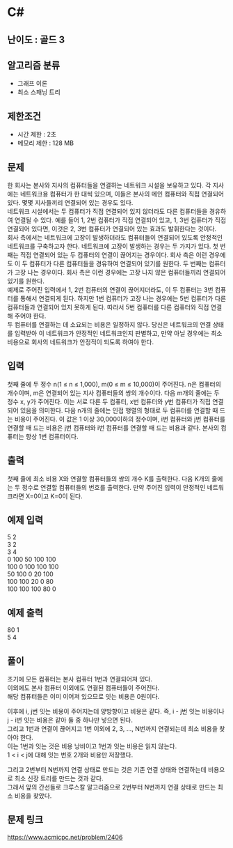 # C#

## 난이도 : 골드 3

## 알고리즘 분류
  - 그래프 이론
  - 최소 스패닝 트리

## 제한조건
  - 시간 제한 : 2초
  - 메모리 제한 : 128 MB

## 문제
한 회사는 본사와 지사의 컴퓨터들을 연결하는 네트워크 시설을 보유하고 있다. 각 지사에는 네트워크용 컴퓨터가 한 대씩 있으며, 이들은 본사의 메인 컴퓨터와 직접 연결되어 있다. 몇몇 지사들끼리 연결되어 있는 경우도 있다.<br/>
네트워크 시설에서는 두 컴퓨터가 직접 연결되어 있지 않더라도 다른 컴퓨터들을 경유하여 연결될 수 있다. 예를 들어 1, 2번 컴퓨터가 직접 연결되어 있고, 1, 3번 컴퓨터가 직접 연결되어 있다면, 이것은 2, 3번 컴퓨터가 연결되어 있는 효과도 발휘한다는 것이다.<br/>
회사 측에서는 네트워크에 고장이 발생하더라도 컴퓨터들이 연결되어 있도록 안정적인 네트워크를 구축하고자 한다. 네트워크에 고장이 발생하는 경우는 두 가지가 있다. 첫 번째는 직접 연결되어 있는 두 컴퓨터의 연결이 끊어지는 경우이다. 회사 측은 이런 경우에도 이 두 컴퓨터가 다른 컴퓨터들을 경유하여 연결되어 있기를 원한다. 두 번째는 컴퓨터가 고장 나는 경우이다. 회사 측은 이런 경우에는 고장 나지 않은 컴퓨터들끼리 연결되어 있기를 원한다.<br/>
예제로 주어진 입력에서 1, 2번 컴퓨터의 연결이 끊어지더라도, 이 두 컴퓨터는 3번 컴퓨터를 통해서 연결되게 된다. 하지만 1번 컴퓨터가 고장 나는 경우에는 5번 컴퓨터가 다른 컴퓨터들과 연결되어 있지 못하게 된다. 따라서 5번 컴퓨터를 다른 컴퓨터와 직접 연결해 주어야 한다.<br/>
두 컴퓨터를 연결하는 데 소요되는 비용은 일정하지 않다. 당신은 네트워크의 연결 상태를 입력받아 이 네트워크가 안정적인 네트워크인지 판별하고, 만약 아닐 경우에는 최소 비용으로 회사의 네트워크가 안정적이 되도록 하여야 한다.<br/>


## 입력
첫째 줄에 두 정수 n(1 ≤ n ≤ 1,000), m(0 ≤ m ≤ 10,000)이 주어진다. n은 컴퓨터의 개수이며, m은 연결되어 있는 지사 컴퓨터들의 쌍의 개수이다. 다음 m개의 줄에는 두 정수 x, y가 주어진다. 이는 서로 다른 두 컴퓨터, x번 컴퓨터와 y번 컴퓨터가 직접 연결되어 있음을 의미한다. 다음 n개의 줄에는 인접 행렬의 형태로 두 컴퓨터를 연결할 때 드는 비용이 주어진다. 이 값은 1 이상 30,000이하의 정수이며, i번 컴퓨터와 j번 컴퓨터를 연결할 때 드는 비용은 j번 컴퓨터와 i번 컴퓨터를 연결할 때 드는 비용과 같다. 본사의 컴퓨터는 항상 1번 컴퓨터이다.<br/>


## 출력
첫째 줄에 최소 비용 X와 연결할 컴퓨터들의 쌍의 개수 K를 출력한다. 다음 K개의 줄에는 두 정수로 연결할 컴퓨터들의 번호를 출력한다. 만약 주어진 입력이 안정적인 네트워크라면 X=0이고 K=0이 된다.<br/>


## 예제 입력
5 2<br/>
3 2<br/>
3 4<br/>
0 100 50 100 100<br/>
100 0 100 100 100<br/>
50 100 0 20 100<br/>
100 100 20 0 80<br/>
100 100 100 80 0<br/>


## 예제 출력
80 1<br/>
5 4<br/>


## 풀이
초기에 모든 컴퓨터는 본사 컴퓨터 1번과 연결되어져 있다.<br/>
이외에도 본사 컴퓨터 이외에도 연결된 컴퓨터들이 주어진다.<br/>
해당 컴퓨터들은 이미 이어져 있으므로 잇는 비용은 0원이다.<br/>


이후에 i, j번 잇는 비용이 주어지는데 양방향이고 비용은 같다. 즉, i - j번 잇는 비용이나 j - i번 잇는 비용은 같아 둘 중 하나만 넣으면 된다.<br/>
그리고 1번과 연결이 끊어지고 1번 이외에 2, 3, ..., N번까지 연결되는데 최소 비용을 찾아야 한다.<br/>
이는 1번과 잇는 것은 비용 낭비이고 1번과 잇는 비용은 읽지 않는다.<br/>
1 < i < j에 대해 잇는 번호 2개와 비용만 저장했다.<br/>


그리고 2번부터 N번까지 연결 상태로 만드는 것은 기존 연결 상태와 연결하는데 비용으로 최소 신장 트리를 만드는 것과 같다.<br/>
그래서 앞의 간선들로 크루스칼 알고리즘으로 2번부터 N번까지 연결 상태로 만드는 최소 비용을 찾았다.<br/>


## 문제 링크
https://www.acmicpc.net/problem/2406